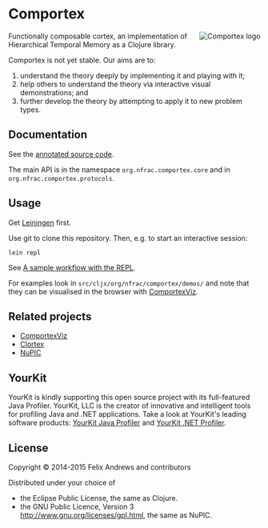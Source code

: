 # Comportex

<img src="https://raw.githubusercontent.com/nupic-community/comportex/master/comportex-logo.png"
 alt="Comportex logo" align="right" />

Functionally composable cortex, an implementation of Hierarchical
Temporal Memory as a Clojure library.

Comportex is not yet stable. Our aims are to:

1. understand the theory deeply by implementing it and playing with it;
2. help others to understand the theory via interactive visual demonstrations; and
3. further develop the theory by attempting to apply it to new problem types.


## Documentation

See the [annotated source code](http://nupic-community.github.io/comportex/).

The main API is in the namespace `org.nfrac.comportex.core` and in
`org.nfrac.comportex.protocols`.


## Usage

Get [Leiningen](http://leiningen.org/) first.

Use git to clone this repository. Then, e.g. to start an interactive session:

```
lein repl
```

See [A sample workflow with the
REPL](https://github.com/nupic-community/comportex/wiki/A-sample-workflow-with-the-REPL).

For examples look in `src/cljx/org/nfrac/comportex/demos/` and note
that they can be visualised in the browser with
[ComportexViz](http://github.com/nupic-community/comportexviz/).


## Related projects

* [ComportexViz](http://github.com/nupic-community/comportexviz/)
* [Clortex](https://github.com/nupic-community/clortex/)
* [NuPIC](http://www.numenta.org/)


## YourKit

YourKit is kindly supporting this open source project with its full-featured Java Profiler.
YourKit, LLC is the creator of innovative and intelligent tools for profiling
Java and .NET applications. Take a look at YourKit's leading software products:
<a href="http://www.yourkit.com/java/profiler/index.jsp">YourKit Java Profiler</a> and
<a href="http://www.yourkit.com/.net/profiler/index.jsp">YourKit .NET Profiler</a>.


## License

Copyright © 2014-2015 Felix Andrews and contributors

Distributed under your choice of
* the Eclipse Public License, the same as Clojure.
* the GNU Public Licence, Version 3 http://www.gnu.org/licenses/gpl.html, the same as NuPIC.
